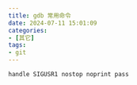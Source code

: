 ```yaml
---
title: gdb 常用命令
date: 2024-07-11 15:01:09
categories:
- [其它]
tags:
- git
---
```

```shell
handle SIGUSR1 nostop noprint pass